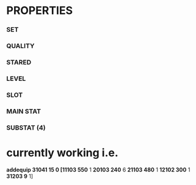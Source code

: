  
# PROPERTIES

### SET
### QUALITY
### STARED
### LEVEL
### SLOT
### MAIN STAT
### SUBSTAT (4)

# currently working i.e.
**addequip 31041 15 0 [11103 550** 1 **20103 240** 6 **21103 480** 1 **12102 300** 1 **31203 9** 1]